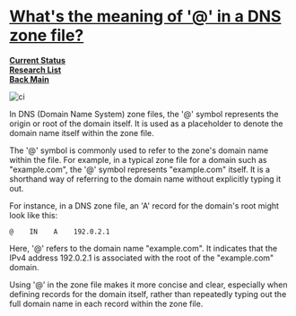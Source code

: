# **[What's the meaning of '@' in a DNS zone file?](https://betterstack.com/community/questions/what-is-the-meaning-of-at-sign-in-a-dns-zone-file/)**

**[Current Status](../../../development/status/weekly/current_status.md)**\
**[Research List](../../research_list.md)**\
**[Back Main](../../../README.md)**

![ci](https://www.godaddy.com/resources/ae/wp-content/uploads/sites/11/how-to-connect-your-domain-name-hosting-account.jpg?size=1920x0)

In DNS (Domain Name System) zone files, the '@' symbol represents the origin or root of the domain itself. It is used as a placeholder to denote the domain name itself within the zone file.

The '@' symbol is commonly used to refer to the zone's domain name within the file. For example, in a typical zone file for a domain such as "example.com", the '@' symbol represents "example.com" itself. It is a shorthand way of referring to the domain name without explicitly typing it out.

For instance, in a DNS zone file, an 'A' record for the domain's root might look like this:

`@    IN    A    192.0.2.1`

Here, '@' refers to the domain name "example.com". It indicates that the IPv4 address 192.0.2.1 is associated with the root of the "example.com" domain.

Using '@' in the zone file makes it more concise and clear, especially when defining records for the domain itself, rather than repeatedly typing out the full domain name in each record within the zone file.
